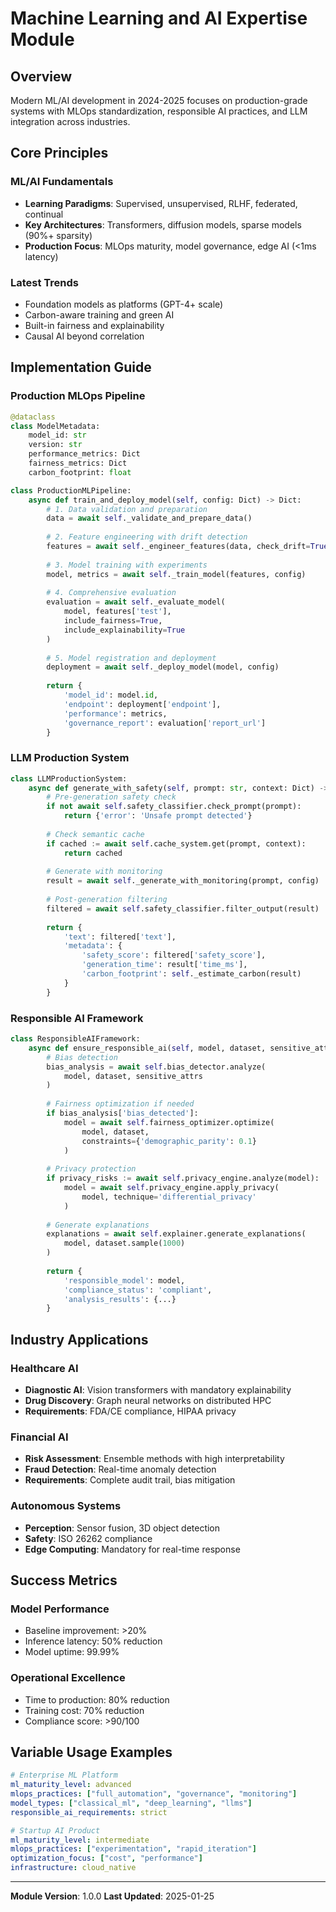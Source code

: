 # Machine Learning and AI Expertise Module

## Overview
Modern ML/AI development in 2024-2025 focuses on production-grade systems with MLOps standardization, responsible AI practices, and LLM integration across industries.

## Core Principles

### ML/AI Fundamentals
- **Learning Paradigms**: Supervised, unsupervised, RLHF, federated, continual
- **Key Architectures**: Transformers, diffusion models, sparse models (90%+ sparsity)
- **Production Focus**: MLOps maturity, model governance, edge AI (<1ms latency)

### Latest Trends
- Foundation models as platforms (GPT-4+ scale)
- Carbon-aware training and green AI
- Built-in fairness and explainability
- Causal AI beyond correlation

## Implementation Guide

### Production MLOps Pipeline
```python
@dataclass
class ModelMetadata:
    model_id: str
    version: str
    performance_metrics: Dict
    fairness_metrics: Dict
    carbon_footprint: float

class ProductionMLPipeline:
    async def train_and_deploy_model(self, config: Dict) -> Dict:
        # 1. Data validation and preparation
        data = await self._validate_and_prepare_data()
        
        # 2. Feature engineering with drift detection
        features = await self._engineer_features(data, check_drift=True)
        
        # 3. Model training with experiments
        model, metrics = await self._train_model(features, config)
        
        # 4. Comprehensive evaluation
        evaluation = await self._evaluate_model(
            model, features['test'],
            include_fairness=True,
            include_explainability=True
        )
        
        # 5. Model registration and deployment
        deployment = await self._deploy_model(model, config)
        
        return {
            'model_id': model.id,
            'endpoint': deployment['endpoint'],
            'performance': metrics,
            'governance_report': evaluation['report_url']
        }
```

### LLM Production System
```python
class LLMProductionSystem:
    async def generate_with_safety(self, prompt: str, context: Dict) -> Dict:
        # Pre-generation safety check
        if not await self.safety_classifier.check_prompt(prompt):
            return {'error': 'Unsafe prompt detected'}
            
        # Check semantic cache
        if cached := await self.cache_system.get(prompt, context):
            return cached
            
        # Generate with monitoring
        result = await self._generate_with_monitoring(prompt, config)
        
        # Post-generation filtering
        filtered = await self.safety_classifier.filter_output(result)
        
        return {
            'text': filtered['text'],
            'metadata': {
                'safety_score': filtered['safety_score'],
                'generation_time': result['time_ms'],
                'carbon_footprint': self._estimate_carbon(result)
            }
        }
```

### Responsible AI Framework
```python
class ResponsibleAIFramework:
    async def ensure_responsible_ai(self, model, dataset, sensitive_attrs):
        # Bias detection
        bias_analysis = await self.bias_detector.analyze(
            model, dataset, sensitive_attrs
        )
        
        # Fairness optimization if needed
        if bias_analysis['bias_detected']:
            model = await self.fairness_optimizer.optimize(
                model, dataset, 
                constraints={'demographic_parity': 0.1}
            )
            
        # Privacy protection
        if privacy_risks := await self.privacy_engine.analyze(model):
            model = await self.privacy_engine.apply_privacy(
                model, technique='differential_privacy'
            )
            
        # Generate explanations
        explanations = await self.explainer.generate_explanations(
            model, dataset.sample(1000)
        )
        
        return {
            'responsible_model': model,
            'compliance_status': 'compliant',
            'analysis_results': {...}
        }
```

## Industry Applications

### Healthcare AI
- **Diagnostic AI**: Vision transformers with mandatory explainability
- **Drug Discovery**: Graph neural networks on distributed HPC
- **Requirements**: FDA/CE compliance, HIPAA privacy

### Financial AI
- **Risk Assessment**: Ensemble methods with high interpretability
- **Fraud Detection**: Real-time anomaly detection
- **Requirements**: Complete audit trail, bias mitigation

### Autonomous Systems
- **Perception**: Sensor fusion, 3D object detection
- **Safety**: ISO 26262 compliance
- **Edge Computing**: Mandatory for real-time response

## Success Metrics

### Model Performance
- Baseline improvement: >20%
- Inference latency: 50% reduction
- Model uptime: 99.99%

### Operational Excellence
- Time to production: 80% reduction
- Training cost: 70% reduction
- Compliance score: >90/100

## Variable Usage Examples

```yaml
# Enterprise ML Platform
ml_maturity_level: advanced
mlops_practices: ["full_automation", "governance", "monitoring"]
model_types: ["classical_ml", "deep_learning", "llms"]
responsible_ai_requirements: strict

# Startup AI Product
ml_maturity_level: intermediate
mlops_practices: ["experimentation", "rapid_iteration"]
optimization_focus: ["cost", "performance"]
infrastructure: cloud_native
```

---
**Module Version**: 1.0.0
**Last Updated**: 2025-01-25